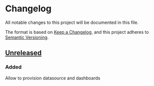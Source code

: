 # Changelog
All notable changes to this project will be documented in this file.

The format is based on [Keep a Changelog](https://keepachangelog.com/en/1.0.0/),
and this project adheres to [Semantic Versioning](https://semver.org/spec/v2.0.0.html).

## [Unreleased]
### Added
  Allow to provision datasource and dashboards

[Unreleased]: https://github.com/projectsyn/component-grafana/compare/v0.1.0...HEAD
